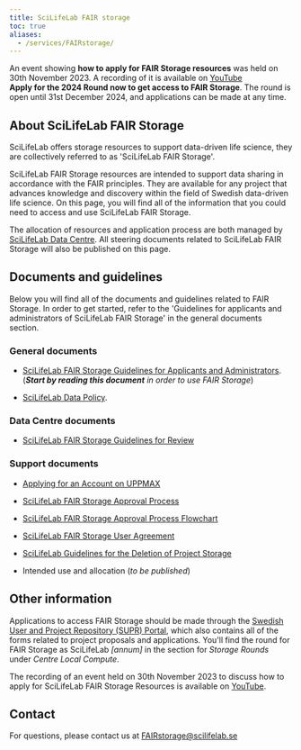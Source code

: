 ```yaml
---
title: SciLifeLab FAIR storage
toc: true
aliases:
  - /services/FAIRstorage/
---
```


<div class="bg-light-gray border rounded py-2 px-4 my-3 fst-italic">
An event showing <b>how to apply for FAIR Storage resources</b> was held on 30th November 2023. A recording of it is available on <a href="https://youtu.be/Oh0-9i3tvag">YouTube</a>
</div>

<div class="bg-light-gray border rounded py-2 px-4 my-3 fst-italic">
<b>Apply for the 2024 Round now to get access to FAIR Storage</b>. The round is open until 31st December 2024, and applications can be made at any time.
</div>

## About SciLifeLab FAIR Storage

SciLifeLab offers storage resources to support data-driven life science, they are collectively referred to as 'SciLifeLab FAIR Storage'.

SciLifeLab FAIR Storage resources are intended to support data sharing in accordance with the FAIR principles. They are available for any project that advances knowledge and discovery within the field of Swedish data-driven life science. On this page, you will find all of the information that you could need to access and use SciLifeLab FAIR Storage.

The allocation of resources and application process are both managed by [SciLifeLab Data Centre](https://www.scilifelab.se/data/). All steering documents related to SciLifeLab FAIR Storage will also be published on this page.

## Documents and guidelines

Below you will find all of the documents and guidelines related to FAIR Storage. In order to get started, refer to the 'Guidelines for applicants and administrators of SciLifeLab FAIR Storage' in the general documents section.

### General documents

- [SciLifeLab FAIR Storage Guidelines for Applicants and Administrators](/fair_storage/fair_storage_guidelines_applicants_administrators.pdf).<br>(_**Start by reading this document** in order to use FAIR Storage_)

- [SciLifeLab Data Policy](https://www.scilifelab.se/wp-content/uploads/2022/06/SciLifeLab-data-policy.pdf).

### Data Centre documents

- [SciLifeLab FAIR Storage Guidelines for Review](/fair_storage/scilifelab_fairstorage_review_guidelines.pdf)

### Support documents

- [Applying for an Account on UPPMAX](/fair_storage/Applying_for_an_account_on_Uppmax.pdf)

- [SciLifeLab FAIR Storage Approval Process](/fair_storage/SciLifeLab_FAIR_Storage_approval_process.pdf)

- [SciLifeLab FAIR Storage Approval Process Flowchart](/fair_storage/Approval_process_flowchart.pdf)

- [SciLifeLab FAIR Storage User Agreement](/fair_storage/scilifelab_fairstorage_user_agreement.pdf)

- [SciLifeLab Guidelines for the Deletion of Project Storage](/fair_storage/SciLifeLab_Guidelines_for_Deletion_of_Project_Storage.pdf)

- Intended use and allocation (_to be published_)

## Other information

Applications to access FAIR Storage should be made through the [Swedish User and Project Repository (SUPR) Portal](https://supr.naiss.se/), which also contains all of the forms related to project proposals and applications. You'll find the round for FAIR Storage as SciLifeLab _[annum]_ in the section for _Storage Rounds_ under _Centre Local Compute_.

The recording of an event held on 30th November 2023 to discuss how to apply for SciLifeLab FAIR Storage Resources is available on [YouTube](https://youtu.be/Oh0-9i3tvag).

## Contact

For questions, please contact us at [FAIRstorage@scilifelab.se](mailto:FAIRstorage@scilifelab.se)
